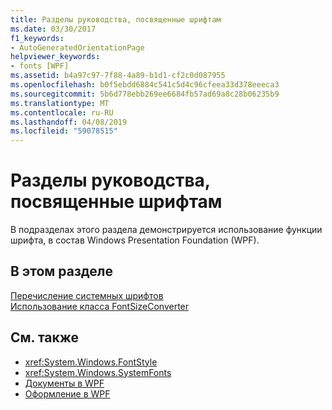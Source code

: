 ```yaml
---
title: Разделы руководства, посвященные шрифтам
ms.date: 03/30/2017
f1_keywords:
- AutoGeneratedOrientationPage
helpviewer_keywords:
- fonts [WPF]
ms.assetid: b4a97c97-7f88-4a89-b1d1-cf2c0d087955
ms.openlocfilehash: b0f5ebdd6884c541c5d4c96cfeea33d378eeeca3
ms.sourcegitcommit: 5b6d778ebb269ee6684fb57ad69a8c28b06235b9
ms.translationtype: MT
ms.contentlocale: ru-RU
ms.lasthandoff: 04/08/2019
ms.locfileid: "59078515"
---
```

# <a name="fonts-how-to-topics"></a>Разделы руководства, посвященные шрифтам
В подразделах этого раздела демонстрируется использование функции шрифта, в состав Windows Presentation Foundation (WPF).  
  
## <a name="in-this-section"></a>В этом разделе  
 [Перечисление системных шрифтов](how-to-enumerate-system-fonts.md)  
 [Использование класса FontSizeConverter](how-to-use-the-fontsizeconverter-class.md)  
  
## <a name="see-also"></a>См. также

- <xref:System.Windows.FontStyle>
- <xref:System.Windows.SystemFonts>
- [Документы в WPF](documents-in-wpf.md)
- [Оформление в WPF](typography-in-wpf.md)
